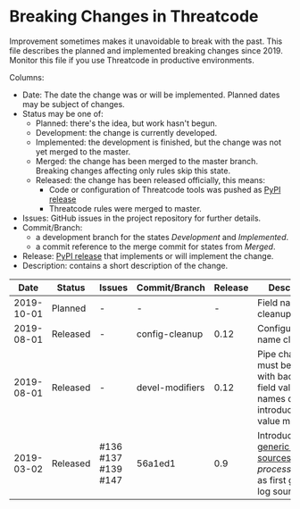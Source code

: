 # Breaking Changes in Threatcode

Improvement sometimes makes it unavoidable to break with the past. This file describes the planned and implemented
breaking changes since 2019. Monitor this file if you use Threatcode in productive environments.

Columns:

* Date: The date the change was or will be implemented. Planned dates may be subject of changes.
* Status may be one of:
    * Planned: there's the idea, but work hasn't begun.
    * Development: the change is currently developed.
    * Implemented: the development is finished, but the change was not yet merged to the master.
    * Merged: the change has been merged to the master branch. Breaking changes affecting only rules
      skip this state.
    * Released: the change has been released officially, this means:
        * Code or configuration of Threatcode tools was pushed as [PyPI release](https://pypi.org/project/threatcodetools/)
        * Threatcode rules were merged to master.
* Issues: GitHub issues in the project repository for further details.
* Commit/Branch:
    * a development branch for the states *Development* and *Implemented*.
    * a commit reference to the merge commit for states from *Merged*.
* Release: [PyPI release](https://pypi.org/project/threatcodetools/) that implements or will implement the change.
* Description: contains a short description of the change.

| Date       | Status   | Issues              | Commit/Branch   | Release | Description                                                                                                                                                 |
|------------|----------|---------------------|-----------------|---------|-------------------------------------------------------------------------------------------------------------------------------------------------------------|
| 2019-10-01 | Planned  | -                   | -               | -       | Field name cleanup                                                                                                                                          |
| 2019-08-01 | Released | -                   | config-cleanup  | 0.12    | Configuration name cleanup                                                                                                                                  |
| 2019-08-01 | Released | -                   | devel-modifiers | 0.12    | Pipe character must be escaped with backslash in field value names due to introduction of value modifiers                                                   |
| 2019-03-02 | Released | #136 #137 #139 #147 | 56a1ed1         | 0.9     | Introduction of [generic log sources](https://patzke.org/introducing-generic-log-sources-in-threatcode.html) and *process_creation* as first generic log source. |
